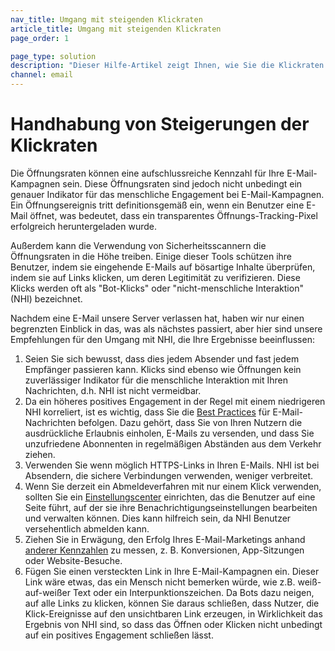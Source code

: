 ```yaml
---
nav_title: Umgang mit steigenden Klickraten
article_title: Umgang mit steigenden Klickraten
page_order: 1

page_type: solution
description: "Dieser Hilfe-Artikel zeigt Ihnen, wie Sie die Klickraten Ihrer E-Mails steigern können."
channel: email
---
```


# Handhabung von Steigerungen der Klickraten

Die Öffnungsraten können eine aufschlussreiche Kennzahl für Ihre E-Mail-Kampagnen sein. Diese Öffnungsraten sind jedoch nicht unbedingt ein genauer Indikator für das menschliche Engagement bei E-Mail-Kampagnen. Ein Öffnungsereignis tritt definitionsgemäß ein, wenn ein Benutzer eine E-Mail öffnet, was bedeutet, dass ein transparentes Öffnungs-Tracking-Pixel erfolgreich heruntergeladen wurde. 

Außerdem kann die Verwendung von Sicherheitsscannern die Öffnungsraten in die Höhe treiben. Einige dieser Tools schützen ihre Benutzer, indem sie eingehende E-Mails auf bösartige Inhalte überprüfen, indem sie auf Links klicken, um deren Legitimität zu verifizieren. Diese Klicks werden oft als "Bot-Klicks" oder "nicht-menschliche Interaktion" (NHI) bezeichnet. 

Nachdem eine E-Mail unsere Server verlassen hat, haben wir nur einen begrenzten Einblick in das, was als nächstes passiert, aber hier sind unsere Empfehlungen für den Umgang mit NHI, die Ihre Ergebnisse beeinflussen:

1. Seien Sie sich bewusst, dass dies jedem Absender und fast jedem Empfänger passieren kann. Klicks sind ebenso wie Öffnungen kein zuverlässiger Indikator für die menschliche Interaktion mit Ihren Nachrichten, d.h. NHI ist nicht vermeidbar.
2. Da ein höheres positives Engagement in der Regel mit einem niedrigeren NHI korreliert, ist es wichtig, dass Sie die [Best Practices]({{site.baseurl}}/user_guide/message_building_by_channel/email/best_practices) für E-Mail-Nachrichten befolgen. Dazu gehört, dass Sie von Ihren Nutzern die ausdrückliche Erlaubnis einholen, E-Mails zu versenden, und dass Sie unzufriedene Abonnenten in regelmäßigen Abständen aus dem Verkehr ziehen. 
3. Verwenden Sie wenn möglich HTTPS-Links in Ihren E-Mails. NHI ist bei Absendern, die sichere Verbindungen verwenden, weniger verbreitet.
4. Wenn Sie derzeit ein Abmeldeverfahren mit nur einem Klick verwenden, sollten Sie ein [Einstellungscenter]({{site.baseurl}}/user_guide/message_building_by_channel/email/preference_center/overview) einrichten, das die Benutzer auf eine Seite führt, auf der sie ihre Benachrichtigungseinstellungen bearbeiten und verwalten können. Dies kann hilfreich sein, da NHI Benutzer versehentlich abmelden kann.
5. Ziehen Sie in Erwägung, den Erfolg Ihres E-Mail-Marketings anhand [anderer Kennzahlen]({{site.baseurl}}/user_guide/message_building_by_channel/email/reporting_and_analytics/email_reporting/#email-performance) zu messen, z. B. Konversionen, App-Sitzungen oder Website-Besuche.
6. Fügen Sie einen versteckten Link in Ihre E-Mail-Kampagnen ein. Dieser Link wäre etwas, das ein Mensch nicht bemerken würde, wie z.B. weiß-auf-weißer Text oder ein Interpunktionszeichen. Da Bots dazu neigen, auf alle Links zu klicken, können Sie daraus schließen, dass Nutzer, die Klick-Ereignisse auf den unsichtbaren Link erzeugen, in Wirklichkeit das Ergebnis von NHI sind, so dass das Öffnen oder Klicken nicht unbedingt auf ein positives Engagement schließen lässt.